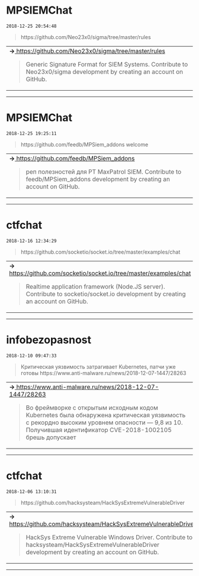 # MPSIEMChat
`2018-12-25 20:54:48`

<blockquote>
https://github.com/Neo23x0/sigma/tree/master/rules
</blockquote>

<table><tr><td><b>→</b><a href="https://github.com/Neo23x0/sigma/tree/master/rules">
https://github.com/Neo23x0/sigma/tree/master/rules
</a>
<blockquote>
Generic Signature Format for SIEM Systems. Contribute to Neo23x0/sigma development by creating an account on GitHub.
</blockquote>
</td></tr></table>

---

# MPSIEMChat
`2018-12-25 19:25:11`

<blockquote>
https://github.com/feedb/MPSiem_addons welcome
</blockquote>

<table><tr><td><b>→</b><a href="https://github.com/feedb/MPSiem_addons">
https://github.com/feedb/MPSiem_addons
</a>
<blockquote>
реп полезностей для PT MaxPatrol SIEM. Contribute to feedb/MPSiem_addons development by creating an account on GitHub.
</blockquote>
</td></tr></table>

---

# ctfchat
`2018-12-16 12:34:29`

<blockquote>
https://github.com/socketio/socket.io/tree/master/examples/chat
</blockquote>

<table><tr><td><b>→</b><a href="https://github.com/socketio/socket.io/tree/master/examples/chat">
https://github.com/socketio/socket.io/tree/master/examples/chat
</a>
<blockquote>
Realtime application framework (Node.JS server). Contribute to socketio/socket.io development by creating an account on GitHub.
</blockquote>
</td></tr></table>

---

# infobezopasnost
`2018-12-10 09:47:33`

<blockquote>
Критическая уязвимость затрагивает Kubernetes, патчи уже готовы
https://www.anti-malware.ru/news/2018-12-07-1447/28263
</blockquote>

<table><tr><td><b>→</b><a href="https://www.anti-malware.ru/news/2018-12-07-1447/28263">
https://www.anti-malware.ru/news/2018-12-07-1447/28263
</a>
<blockquote>
Во фреймворке с открытым исходным кодом Kubernetes была обнаружена критическая уязвимость с рекордно высоким уровнем опасности — 9,8 из 10. Получившая идентификатор CVE-2018-1002105 брешь допускает
</blockquote>
</td></tr></table>

---

# ctfchat
`2018-12-06 13:10:31`

<blockquote>
https://github.com/hacksysteam/HackSysExtremeVulnerableDriver
</blockquote>

<table><tr><td><b>→</b><a href="https://github.com/hacksysteam/HackSysExtremeVulnerableDriver">
https://github.com/hacksysteam/HackSysExtremeVulnerableDriver
</a>
<blockquote>
HackSys Extreme Vulnerable Windows Driver. Contribute to hacksysteam/HackSysExtremeVulnerableDriver development by creating an account on GitHub.
</blockquote>
</td></tr></table>

---

